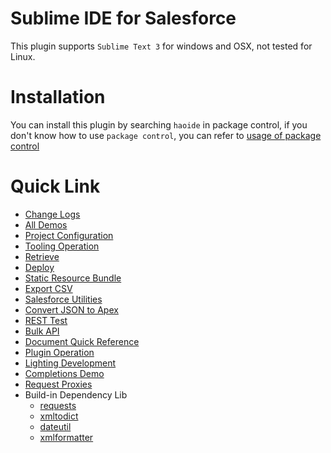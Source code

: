 # Sublime IDE for Salesforce
This plugin supports ```Sublime Text 3``` for windows and OSX, not tested for Linux.

# Installation
You can install this plugin by searching ``haoide`` in package control, if you don't know how to use ``package control``, you can refer to [usage of package control](https://packagecontrol.io/docs/usage)

# Quick Link
+ <a href="https://github.com/xjsender/haoide/blob/master/HISTORY.rst" target="_blank">Change Logs</a>
+ <a href="https://github.com/xjsender/SublimeApexScreenshot" target="_blank">All Demos</a>
+ <a href="/docs/project.md" target="_blank">Project Configuration</a>
+ <a href="/docs/tooling.md" target="_blank">Tooling Operation</a>
+ <a href="/docs/retrieve.md" target="_blank">Retrieve</a>
+ <a href="/docs/deploy.md" target="_blank">Deploy</a>
+ <a href="/docs/staticresource.md" target="_blank">Static Resource Bundle</a>
+ <a href="/docs/export.md" target="_blank">Export CSV</a>
+ <a href="/docs/utilities.md" target="_blank">Salesforce Utilities</a>
+ <a href="/docs/json2apex.md" target="_blank">Convert JSON to Apex</a>
+ <a href="/docs/rest.md" target="_blank">REST Test</a>
+ <a href="/docs/bulk.md" target="_blank">Bulk API</a>
+ <a href="/docs/document.md" target="_blank">Document Quick Reference</a>
+ <a href="/docs/plugin.md" target="_blank">Plugin Operation</a>
+ <a href="https://github.com/xjsender/SublimeApexScreenshot/raw/master/LightingDevelopment.gif" target="_blank">Lighting Development</a>
+ <a href="https://raw.githubusercontent.com/xjsender/SublimeApexScreenshot/master/Completions.gif" target="_blank">Completions Demo</a>
+ <a href="http://docs.python-requests.org/en/latest/user/advanced/#proxies" target="_blank">Request Proxies</a>
+ Build-in Dependency Lib
    * [requests](https://github.com/kennethreitz/requests)
    * [xmltodict](https://github.com/martinblech/xmltodict)
    * [dateutil](http://labix.org/python-dateutil/)
    * [xmlformatter](https://pypi.python.org/pypi/xmlformatter/)
